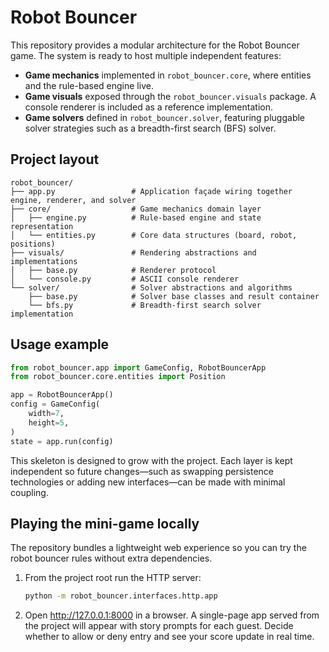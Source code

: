 # Robot Bouncer

This repository provides a modular architecture for the Robot Bouncer game. The system is ready to host
multiple independent features:

- **Game mechanics** implemented in `robot_bouncer.core`, where entities and the rule-based engine live.
- **Game visuals** exposed through the `robot_bouncer.visuals` package. A console renderer is included
  as a reference implementation.
- **Game solvers** defined in `robot_bouncer.solver`, featuring pluggable solver strategies such as a
  breadth-first search (BFS) solver.

## Project layout

```
robot_bouncer/
├── app.py                 # Application façade wiring together engine, renderer, and solver
├── core/                  # Game mechanics domain layer
│   ├── engine.py          # Rule-based engine and state representation
│   └── entities.py        # Core data structures (board, robot, positions)
├── visuals/               # Rendering abstractions and implementations
│   ├── base.py            # Renderer protocol
│   └── console.py         # ASCII console renderer
└── solver/                # Solver abstractions and algorithms
    ├── base.py            # Solver base classes and result container
    └── bfs.py             # Breadth-first search solver implementation
```

## Usage example

```python
from robot_bouncer.app import GameConfig, RobotBouncerApp
from robot_bouncer.core.entities import Position

app = RobotBouncerApp()
config = GameConfig(
    width=7,
    height=5,
)
state = app.run(config)
```

This skeleton is designed to grow with the project. Each layer is kept independent so future changes—such as swapping persistence technologies or adding new interfaces—can be made with minimal coupling.

## Playing the mini-game locally

The repository bundles a lightweight web experience so you can try the robot bouncer rules without extra dependencies.

1. From the project root run the HTTP server:

   ```bash
   python -m robot_bouncer.interfaces.http.app
   ```

2. Open <http://127.0.0.1:8000> in a browser. A single-page app served from the project will appear with story prompts for
   each guest. Decide whether to allow or deny entry and see your score update in real time.
